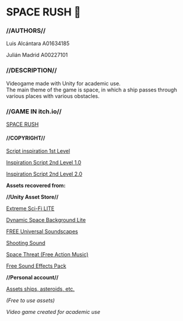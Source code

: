 # SPACE RUSH 💫 #

### //AUTHORS// ###

Luis Alcántara A01634185 

Julián Madrid A00227101

### //DESCRIPTION// ###

Videogame made with Unity for academic use. \
The main theme of the game is space, in which a ship passes through various places with various obstacles.

### //GAME IN itch.io// ###

[SPACE RUSH](https://luisalcab.itch.io/spacerush)

#### //COPYRIGHT// ####

[Script inspiration 1st Level](https://www.youtube.com/c/juande)

[Inspiration Script 2nd Level 1.0](https://youtu.be/uRWmEjxY334)

[Inspiration Script 2nd Level 2.0](https://youtu.be/J790fkfpeTQ)

**Assets recovered from:**

**//Unity Asset Store//** 

[Extreme Sci-Fi LITE](https://assetstore.unity.com/packages/3d/environments/sci-fi/extreme-sci-fi-lite-50727)

[Dynamic Space Background Lite](https://assetstore.unity.com/packages/2d/textures-materials/dynamic-space-background-lite-104606)

[FREE Universal Soundscapes](https://assetstore.unity.com/packages/audio/ambient/free-universal-soundscapes-169448#content)

[Shooting Sound](https://assetstore.unity.com/packages/audio/sound-fx/shooting-sound-177096)

[Space Threat (Free Action Music)](https://assetstore.unity.com/packages/audio/music/space-threat-free-action-music-205935)

[Free Sound Effects Pack](https://assetstore.unity.com/packages/audio/sound-fx/free-sound-effects-pack-155776#content)

**//Personal account//** 

[Assets ships, asteroids, etc.](https://www.youtube.com/redirect?event=video_description&redir_token=QUFFLUhqbGoyZmY3aXZoTTRSc1dfN2VUVHNTaG0zUm1nUXxBQ3Jtc0ttT0pFcXQ1ZzRrYjY0WWdIczhwcXFQMjktTVpiR1Z3eEpxN05Yc2ZzRUgtZlJfc1o2ejVSS09uaVJ6TWdwWXhreVE0R1VEOU5TcDJhYnhhR2hQUGdLakkxYWd2YldOVFVNR2hNZDFRczFGRXRPOUZpQQ&q=https%3A%2F%2Fwww.dropbox.com%2Fs%2Fwqi0ooxjgt9xbwz%2FSpace%2520Shooter.unitypackage%3Fdl%3D1)

*(Free to use assets)*

*Video game created for academic use*
